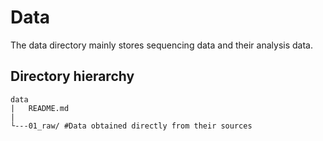 # Data
The data directory mainly stores sequencing data and their analysis data.

## Directory hierarchy
```
data
|   README.md
|
└---01_raw/ #Data obtained directly from their sources

```